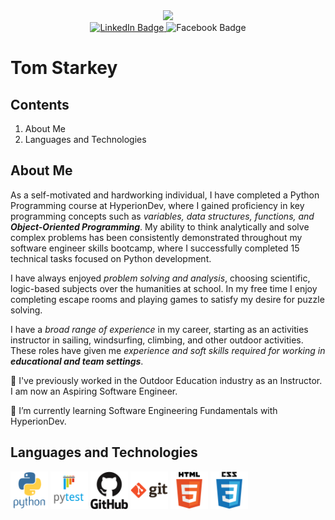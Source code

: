 <div id="header" align="center">
  <img src="https://media1.giphy.com/media/qgQUggAC3Pfv687qPC/giphy.gif?cid=ecf05e47o2lp657kezviuaoqkishrgki7vpkqo18a14vpi8k&ep=v1_gifs_search&rid=giphy.gif&ct=g" width="175"/>
</div>
<div id="badges" align="center">
  <a href="https://www.linkedin.com/in/tom-starkey-3860461b8/">
    <img src="https://img.shields.io/badge/LinkedIn-blue?style=for-the-badge&logo=linkedin&logoColor=white" alt="LinkedIn Badge"/>
  </a>
  <a href"https://www.facebook.com/tom.starkey.733">
    <img src= "https://img.shields.io/badge/Facebook-blue?style=for-the-badge&logo=facebook&logoColor=white" alt="Facebook Badge">
  </a> 
</div>

# Tom Starkey

## Contents
1) About Me
2) Languages and Technologies

## About Me
As a self-motivated and hardworking individual, I have completed a Python Programming course at HyperionDev, where I gained proficiency in key programming concepts such as *variables, data structures, functions, and **Object-Oriented Programming***. My ability to think analytically and solve complex problems has been consistently demonstrated throughout my software engineer skills bootcamp, where I successfully completed 15 technical tasks focused on Python development.

I have always enjoyed *problem solving and analysis*, choosing scientific, logic-based subjects over the humanities at school. In my free time I enjoy completing escape rooms and playing games to satisfy my desire for puzzle solving.

I have a *broad range of experience* in my career, starting as an activities instructor in sailing, windsurfing, climbing, and other outdoor activities. These roles have given me *experience and soft skills required for working in **educational and team settings***.

🔭 I've previously worked in the Outdoor Education industry as an Instructor. I am now an Aspiring Software Engineer.

🌱 I’m currently learning Software Engineering Fundamentals with HyperionDev.

## Languages and Technologies
<div id="tech&lang">  
  <img src="https://github.com/devicons/devicon/blob/master/icons/python/python-original-wordmark.svg" title="Python" alt="Python" width="60" height="60">
  <img src="https://github.com/devicons/devicon/blob/master/icons/pytest/pytest-original-wordmark.svg" title="Pytest" alt="Pytest" width="60" height="60">
  <img src="https://github.com/devicons/devicon/blob/master/icons/github/github-original-wordmark.svg" title="GitHub" alt="GitHub" width="60" height="60">
  <img src="https://github.com/devicons/devicon/blob/master/icons/git/git-original-wordmark.svg" title="Git" alt="Git" width="60" height="60">
  <img src="https://github.com/devicons/devicon/blob/master/icons/html5/html5-original-wordmark.svg" title="HTML5" alt="HTML5" width="60" height="60">
  <img src="https://github.com/devicons/devicon/blob/master/icons/css3/css3-original-wordmark.svg" title="" alt="" width="60" height="60">
</div>


<!--
**TomStarkey/TomStarkey** is a ✨ _special_ ✨ repository because its `README.md` (this file) appears on your GitHub profile.

Here are some ideas to get you started:

-  ...
-  ...
- 👯 I’m looking to collaborate on ...
- 🤔 I’m looking for help with ...
- 💬 Ask me about ...
- 📫 How to reach me: ...
- 😄 Pronouns: ...
- ⚡ Fun fact: ...
-->
